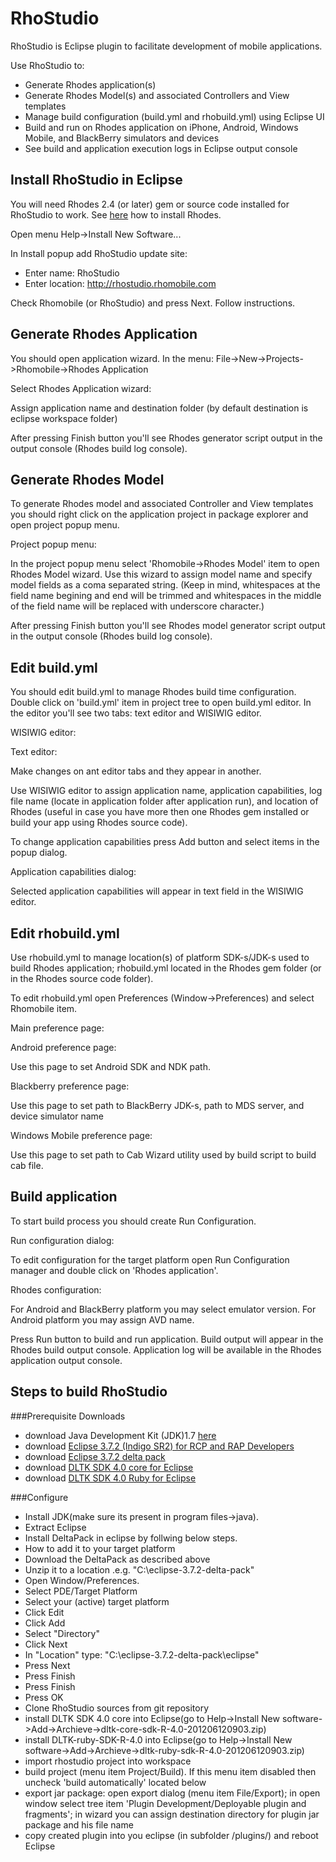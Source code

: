 # RhoStudio
RhoStudio is Eclipse plugin to facilitate development of mobile applications.

Use RhoStudio to:

- Generate Rhodes application(s)
- Generate Rhodes Model(s) and associated Controllers and View templates
- Manage build configuration (build.yml and rhobuild.yml) using Eclipse UI
- Build and run on Rhodes application on iPhone, Android, Windows Mobile, and BlackBerry simulators and devices
- See build and application execution logs in Eclipse output console

## Install RhoStudio in Eclipse

You will need Rhodes 2.4 (or later) gem or source code installed for RhoStudio to work. See [here](http://docs.rhomobile.com/rhodes/install) how to install Rhodes. 

Open menu Help->Install New Software... 

In Install popup add RhoStudio update site:

- Enter name: RhoStudio
- Enter location: http://rhostudio.rhomobile.com



Check Rhomobile (or RhoStudio) and press Next. Follow instructions.



## Generate Rhodes Application

You should open application wizard. In the menu: File->New->Projects->Rhomobile->Rhodes Application

Select Rhodes Application wizard:



Assign application name and destination folder (by default destination is eclipse workspace folder)



After pressing Finish button you'll see Rhodes generator script output in the output console (Rhodes build log console).



## Generate Rhodes Model

To generate Rhodes model and associated Controller and View templates you should right click on the application project in package explorer and open project popup menu.

Project popup menu:<br/>



In the project popup menu select 'Rhomobile->Rhodes Model' item to open Rhodes Model wizard. Use this wizard to assign model name and specify model fields as a coma separated string. (Keep in mind, whitespaces at the field name begining and end will be trimmed and whitespaces in the middle of the field name will be replaced with underscore character.)



After pressing Finish button you'll see Rhodes model generator script output in the output console (Rhodes build log console).


                                                           
## Edit build.yml

You should edit build.yml to manage Rhodes build time configuration. 
Double click on 'build.yml' item in project tree to open build.yml editor. 
In the editor you'll see two tabs: text editor and WISIWIG editor. 

WISIWIG editor:<br/>


Text editor:<br/>


Make changes on ant editor tabs and they appear in another.

Use WISIWIG editor to assign application name, application capabilities, log file name (locate in application folder after application run), and location of Rhodes (useful in case you have more then one Rhodes gem installed or build your app using Rhodes source code).

To change application capabilities press Add button and select items in the popup dialog. 

Application capabilities dialog:<br/>


Selected application capabilities will appear in text field in the WISIWIG editor. 

## Edit rhobuild.yml

Use rhobuild.yml to manage location(s) of platform SDK-s/JDK-s used to build Rhodes application; rhobuild.yml located in the Rhodes gem folder (or in the Rhodes source code folder). 

To edit rhobuild.yml open Preferences (Window->Preferences) and select Rhomobile item.

Main preference page:<br/>


Android preference page:<br/>



Use this page to set Android SDK and NDK path.

Blackberry preference page:<br/>



Use this page to set path to BlackBerry JDK-s, path to MDS server, and device simulator name

Windows Mobile preference page:<br/>



Use this page to set path to Cab Wizard utility used by build script to build cab file. 

## Build application

To start build process you should create Run Configuration. 

Run configuration dialog:<br/>



To edit configuration for the target platform open Run Configuration manager and double click on 'Rhodes application'. 

Rhodes configuration:<br/>



For Android and BlackBerry platform you may select emulator version. For Android platform you may assign AVD name. 

Press Run button to build and run application. Build output will appear in the Rhodes build output console. Application log will be available in the Rhodes application output console.

## Steps to build RhoStudio 

###Prerequisite Downloads
- download Java Development Kit (JDK)1.7   [here](http://www.oracle.com/technetwork/java/javase/downloads/jdk7-downloads-1880260.html)
- download [Eclipse 3.7.2 (Indigo SR2) for RCP and RAP Developers ](http://www.eclipse.org/downloads/packages/eclipse-rcp-and-rap-developers/indigosr2)
- download [Eclipse 3.7.2 delta pack](http://archive.eclipse.org/eclipse/downloads/drops/R-3.7.2-201202080800/download.php?dropFile=eclipse-3.7.2-delta-pack.zip)  
- download [DLTK SDK 4.0 core for Eclipse](http://www.eclipse.org/downloads/download.php?file=/technology/dltk/downloads/drops/R4.0/R-4.0-201206120903/dltk-core-sdk-R-4.0-201206120903.zip&mirror_id=1135)
- download [DLTK SDK 4.0 Ruby for Eclipse ](http://www.eclipse.org/downloads/download.php?file=/technology/dltk/downloads/drops/R4.0/R-4.0-201206120903/dltk-ruby-sdk-R-4.0-201206120903.zip) 

###Configure
- Install JDK(make sure its present in program files->java). 
- Extract Eclipse
- Install DeltaPack in eclipse by follwing below steps.
 - How to add it to your target platform
 - Download the DeltaPack as described above
 - Unzip it to a location .e.g. "C:\eclipse-3.7.2-delta-pack"
 - Open Window/Preferences.
 - Select PDE/Target Platform
 - Select your (active) target platform
 - Click Edit
 - Click Add
 - Select "Directory"
 - Click Next
 - In "Location" type: "C:\eclipse-3.7.2-delta-pack\eclipse"
 - Press Next
 - Press Finish
 - Press Finish
 - Press OK
- Clone RhoStudio sources from git repository
- install DLTK SDK 4.0 core into Eclipse(go to Help->Install New software->Add->Archieve->dltk-core-sdk-R-4.0-201206120903.zip) 
- install DLTK-ruby-SDK-R-4.0  into Eclipse(go to Help->Install New software->Add->Archieve->dltk-ruby-sdk-R-4.0-201206120903.zip) 
- import rhostudio project into workspace
- build project (menu item Project/Build). If this menu item disabled then uncheck 'build automatically' located below
- export jar package: 
   open export dialog (menu item File/Export); 
   in open window select tree item 'Plugin Development/Deployable plugin and fragments';
   in wizard you can assign destination directory for plugin jar package and his file name
- copy created plugin into you eclipse (in subfolder /plugins/) and reboot Eclipse

